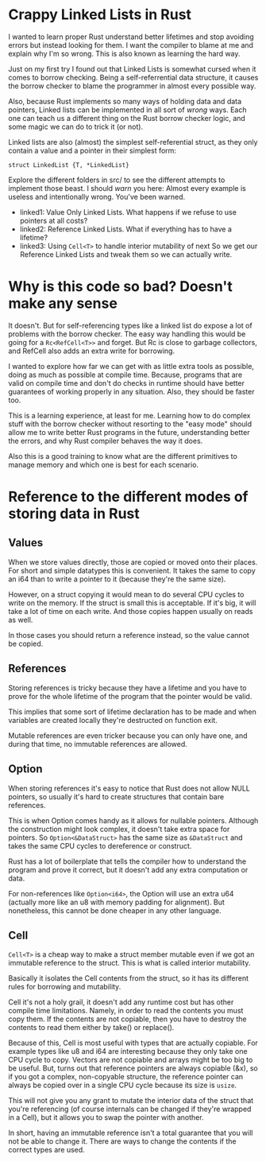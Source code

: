 Crappy Linked Lists in Rust
===============================

I wanted to learn proper Rust understand better lifetimes and stop avoiding
errors but instead looking for them. I want the compiler to blame at me and
explain why I'm so wrong. This is also known as learning the hard way.

Just on my first try I found out that Linked Lists is somewhat cursed when it
comes to borrow checking. Being a self-referrential data structure, it causes
the borrow checker to blame the programmer in almost every possible way.

Also, because Rust implements so many ways of holding data and data pointers,
Linked lists can be implemented in all sort of *wrong* ways. Each one can teach
us a different thing on the Rust borrow checker logic, and some magic we can do
to trick it (or not).

Linked lists are also (almost) the simplest self-referential struct, as they
only contain a value and a pointer in their simplest form:

```struct LinkedList {T, *LinkedList}```

Explore the different folders in src/ to see the different attempts to implement
those beast. I should *warn* you here: Almost every example is useless and
intentionally wrong. You've been warned.

- linked1: Value Only Linked Lists. 
  What happens if we refuse to use pointers at all costs?
- linked2: Reference Linked Lists.
  What if everything has to have a lifetime?
- linked3: Using `Cell<T>` to handle interior mutability of next
  So we get our Reference Linked Lists and tweak them so we can actually write.

Why is this code so bad? Doesn't make any sense
================================================

It doesn't. But for self-referencing types like a linked list do expose a lot
of problems with the borrow checker. The easy way handling this would be going
for a `Rc<RefCell<T>>` and forget. But Rc is close to garbage collectors, and
RefCell also adds an extra write for borrowing.

I wanted to explore how far we can get with as little extra tools as possible,
doing as much as possible at compile time. Because, programs that are valid on
compile time and don't do checks in runtime should have better guarantees of
working properly in any situation. Also, they should be faster too.

This is a learning experience, at least for me. Learning how to do complex stuff
with the borrow checker without resorting to the "easy mode" should allow me to
write better Rust programs in the future, understanding better the errors, and
why Rust compiler behaves the way it does.

Also this is a good training to know what are the different primitives to manage
memory and which one is best for each scenario.

Reference to the different modes of storing data in Rust
==========================================================

Values
-------

When we store values directly, those are copied or moved onto their places.
For short and simple datatypes this is convenient. It takes the same to copy
an i64 than to write a pointer to it (because they're the same size).

However, on a struct copying it would mean to do several CPU cycles to write on
the memory. If the struct is small this is acceptable. If it's big, it will take
a lot of time on each write. And those copies happen usually on reads as well.

In those cases you should return a reference instead, so the value cannot be 
copied.

References
-------------

Storing references is tricky because they have a lifetime and you have to prove
for the whole lifetime of the program that the pointer would be valid.

This implies that some sort of lifetime declaration has to be made and when
variables are created locally they're destructed on function exit.

Mutable references are even tricker because you can only have one, and during
that time, no immutable references are allowed.

Option
--------

When storing references it's easy to notice that Rust does not allow NULL 
pointers, so usually it's hard to create structures that contain bare references.

This is when Option comes handy as it allows for nullable pointers. Although the
construction might look complex, it doesn't take extra space for pointers. So
`Option<&DataStruct>` has the same size as `&DataStruct` and takes the same CPU
cycles to dereference or construct.

Rust has a lot of boilerplate that tells the compiler how to understand the
program and prove it correct, but it doesn't add any extra computation or data.

For non-references like `Option<i64>`, the Option will use an extra u64 
(actually more like an u8 with memory padding for alignment). But nonetheless,
this cannot be done cheaper in any other language.

Cell
------------

`Cell<T>` is a cheap way to make a struct member mutable even if we got an
immutable reference to the struct. This is what is called interior mutability.

Basically it isolates the Cell contents from the struct, so it has its different
rules for borrowing and mutability.

Cell it's not a holy grail, it doesn't add any runtime cost but has other 
compile time limitations. Namely, in order to read the contents you must copy
them. If the contents are not copiable, then you have to destroy the contents
to read them either by take() or replace().

Because of this, Cell is most useful with types that are actually copiable.
For example types like u8 and i64 are interesting because they only take one
CPU cycle to copy. Vectors are not copiable and arrays might be too big to
be useful. But, turns out that reference pointers are always copiable (&x), so
if you got a complex, non-copyable structure, the reference pointer can always
be copied over in a single CPU cycle because its size is `usize`.

This will not give you any grant to mutate the interior data of the struct that
you're referencing (of course internals can be changed if they're wrapped in a
Cell), but it allows you to swap the pointer with another.

In short, having an immutable reference isn't a total guarantee that you will
not be able to change it. There are ways to change the contents if the correct
types are used.
